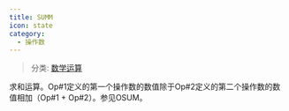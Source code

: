 ```yaml
---
title: SUMM
icon: state
category:
  - 操作数
---
```


> 分类: [数学运算](/hb/operands/136/899/  "Zemax 操作数 数学运算")

求和运算。Op#1定义的第一个操作数的数值除于Op#2定义的第二个操作数的数值相加（Op#1 + Op#2）。参见OSUM。